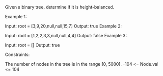 Given a binary tree, determine if it is height-balanced.

Example 1:

Input: root = [3,9,20,null,null,15,7]
Output: true
Example 2:

Input: root = [1,2,2,3,3,null,null,4,4]
Output: false
Example 3:

Input: root = []
Output: true

Constraints:

The number of nodes in the tree is in the range [0, 5000].
-104 <= Node.val <= 104
